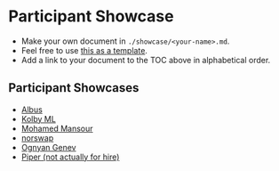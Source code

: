 # Participant Showcase

- Make your own document in `./showcase/<your-name>.md`.  
- Feel free to use [this as a template](./piper.md).
- Add a link to your document to the TOC above in alphabetical order.

## Participant Showcases

- [Albus](./albus.md)
- [Kolby ML](./kolbyml.md)
- [Mohamed Mansour](./mohamedmansour.md)
- [norswap](./norswap.md)
- [Ognyan Genev](./ogenev.md)
- [Piper (not actually for hire)](./piper.md)
